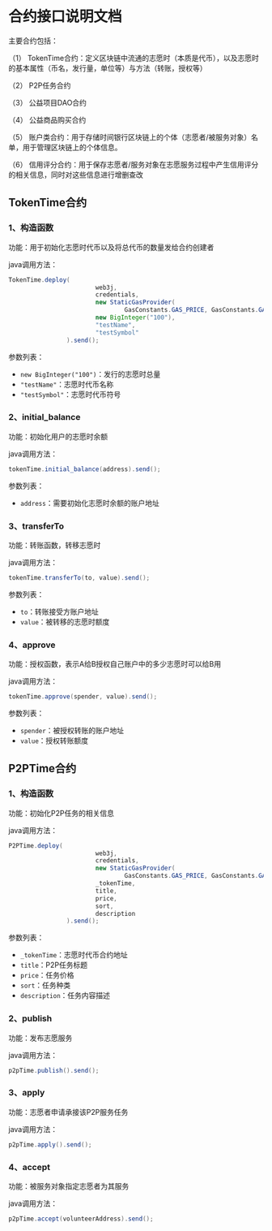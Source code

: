 # 合约接口说明文档

主要合约包括：

（1） TokenTime合约：定义区块链中流通的志愿时（本质是代币），以及志愿时的基本属性（币名，发行量，单位等）与方法（转账，授权等）

（2） P2P任务合约 

（3） 公益项目DAO合约

（4） 公益商品购买合约

（5） 账户类合约：用于存储时间银行区块链上的个体（志愿者/被服务对象）名单，用于管理区块链上的个体信息。

（6） 信用评分合约：用于保存志愿者/服务对象在志愿服务过程中产生信用评分的相关信息，同时对这些信息进行增删查改

## TokenTime合约

### 1、构造函数

功能：用于初始化志愿时代币以及将总代币的数量发给合约创建者

java调用方法：

```java
TokenTime.deploy(
                        web3j,
                        credentials,
                        new StaticGasProvider(
                                GasConstants.GAS_PRICE, GasConstants.GAS_LIMIT),
                        new BigInteger("100"),
                        "testName",
                        "testSymbol"
                ).send();
```

参数列表：

* ``new BigInteger("100")``：发行的志愿时总量
* ``"testName"``：志愿时代币名称
* `"testSymbol"`：志愿时代币符号



### 2、initial_balance

功能：初始化用户的志愿时余额

java调用方法：

```java
tokenTime.initial_balance(address).send();
```

参数列表：

* ``address``：需要初始化志愿时余额的账户地址



### 3、transferTo

功能：转账函数，转移志愿时

java调用方法：

```java
tokenTime.transferTo(to, value).send();
```

参数列表：

* ``to``：转账接受方账户地址
* ``value``：被转移的志愿时额度



### 4、approve

功能：授权函数，表示A给B授权自己账户中的多少志愿时可以给B用

java调用方法：

```java
tokenTime.approve(spender, value).send();
```

参数列表：

* ``spender``：被授权转账的账户地址
* ``value``：授权转账额度



## P2PTime合约

### 1、构造函数

功能：初始化P2P任务的相关信息

java调用方法：

```java
P2PTime.deploy(
                        web3j,
                        credentials,
                        new StaticGasProvider(
                                GasConstants.GAS_PRICE, GasConstants.GAS_LIMIT),
                        _tokenTime,
                        title,
                        price,
                        sort,
                        description
                ).send();
```

参数列表：

* ``_tokenTime``：志愿时代币合约地址
* ``title``：P2P任务标题
* ``price``：任务价格
* ``sort``：任务种类
* ``description``：任务内容描述



### 2、publish

功能：发布志愿服务

java调用方法：

```java
p2pTime.publish().send();
```



### 3、apply

功能：志愿者申请承接该P2P服务任务

java调用方法：

```java
p2pTime.apply().send();
```



### 4、accept

功能：被服务对象指定志愿者为其服务

java调用方法：

```java
p2pTime.accept(volunteerAddress).send();
```

